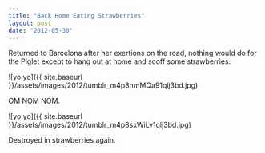 ```yaml
---
title: "Back Home Eating Strawberries"
layout: post
date: "2012-05-30"
---
```


Returned to Barcelona after her exertions on the road, nothing would do for the Piglet except to hang out at home and scoff some strawberries.

![yo yo]({{ site.baseurl }}/assets/images/2012/tumblr_m4p8nmMQa91qlj3bd.jpg)

OM NOM NOM.

![yo yo]({{ site.baseurl }}/assets/images/2012/tumblr_m4p8sxWiLv1qlj3bd.jpg)

Destroyed in strawberries again.

